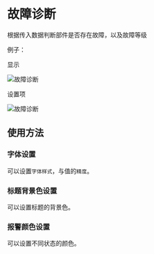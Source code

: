 # 故障诊断

根据传入数据判断部件是否存在故障，以及故障等级

例子：

显示

![故障诊断](public/plugins/oge_fault_diagnosis/img/screenshot-fault.png)

设置项

![故障诊断](public/plugins/oge_fault_diagnosis/img/screenshot-fault-options.png)


## 使用方法


### 字体设置

可以设置`字体样式`，与值的`精度`。

### 标题背景色设置

可以设置标题的背景色。

### 报警颜色设置

可以设置不同状态的颜色。

